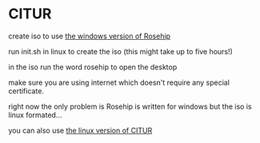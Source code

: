 # CITUR
create iso to use [the windows version of Rosehip](https://github.com/donno2048/Rosehip)

run init.sh in linux to create the iso (this might take up to five hours!)

in the iso run the word rosehip to open the desktop

make sure you are using internet which doesn't require any special certificate.

right now the only problem is Rosehip is written for windows but the iso is linux formated...

you can also use [the linux version of CITUR](https://github.com/donno2048/CITUR-L)
